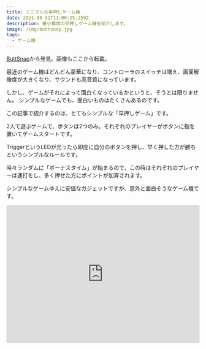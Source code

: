 ```yaml
---
title: ミニマルな早押しゲーム機
date: 2021-08-31T11:00:25.259Z
description: 最小構成の早押しゲーム機を紹介します。
image: /img/buttsnap.jpg
tags:
  - ゲーム機
---
```

[ButtSnap](https://www.tindie.com/products/studiobelow/buttsnap/)から発見。画像もここから転載。

最近のゲーム機はどんどん豪華になり、コントローラのスイッチは増え、画面解像度が大きくなり、サウンドも高音質になっています。

しかし、ゲームがそれによって面白くなっているかというと、そうとは限りません。
シンプルなゲームでも、面白いものはたくさんあるのです。

この記事で紹介するのは、とてもシンプルな「早押しゲーム」です。

2人で遊ぶゲームで、ボタンは2つのみ。それぞれのプレイヤーがボタンに指を置いてゲームスタートです。

TriggerというLEDが光ったら即座に自分のボタンを押し、早く押した方が勝ちというシンプルなルールです。

時々ランダムに「ボーナスタイム」が始まるので、この時はそれぞれのプレイヤーは連打をし、多く押せた方にポイントが加算されます。

シンプルなゲームゆえに安価なガジェットですが、意外と面白そうなゲーム機です。

<iframe title="vimeo-player" src="https://player.vimeo.com/video/394428692" width="100%" height="360" frameborder="0" allowfullscreen></iframe>
